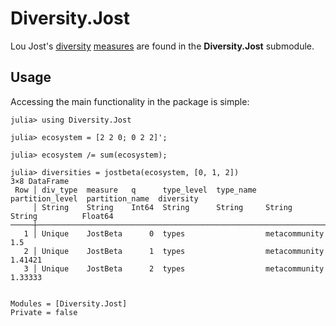 # Diversity.Jost

Lou Jost's
[diversity](http://dx.doi.org/10.1111/j.2006.0030-1299.14714.x)
[measures](http://www.esajournals.org/doi/abs/10.1890/06-1736.1) are
found in the **Diversity.Jost** submodule.

## Usage

Accessing the main functionality in the package is simple:

```jldoctest
julia> using Diversity.Jost

julia> ecosystem = [2 2 0; 0 2 2]';

julia> ecosystem /= sum(ecosystem);

julia> diversities = jostbeta(ecosystem, [0, 1, 2])
3×8 DataFrame
 Row │ div_type  measure   q      type_level  type_name  partition_level  partition_name  diversity 
     │ String    String    Int64  String      String     String           String          Float64   
─────┼──────────────────────────────────────────────────────────────────────────────────────────────
   1 │ Unique    JostBeta      0  types                  metacommunity                      1.5
   2 │ Unique    JostBeta      1  types                  metacommunity                      1.41421
   3 │ Unique    JostBeta      2  types                  metacommunity                      1.33333
```

```@contents
```

```@autodocs
Modules = [Diversity.Jost]
Private = false
```

```@index
```
